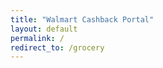 ```yaml
---
title: "Walmart Cashback Portal"
layout: default
permalink: /
redirect_to: /grocery
---
```


<!-- This page instantly redirects to the grocery deals -->
<script>
window.location.href = "/grocery";
</script>
